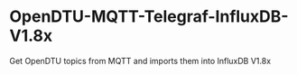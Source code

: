 # OpenDTU-MQTT-Telegraf-InfluxDB-V1.8x
Get OpenDTU topics from MQTT and imports them into InfluxDB V1.8x
